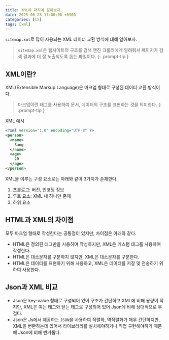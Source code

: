 ```yaml
---
title: XML에 대하여 알아보자.
date: 2025-06-28 17:00:00 +0900
categories: [CS]
tags: [xml]
---
```


`sitemap.xml`로 많이 사용되는 XML 데이터 교환 방식에 대해 알아보자.

> `sitemap.xml`은 웹사이트의 구조를 검색 엔진 크롤러에게 알려줘서 페이지가 검색 결과에 더 잘 노출되도록 돕는 파일이다.
{: .prompt-tip }

## **XML이란?**
XML(Extensible Markup Language)은 마크업 형태로 구성된 데이터 교환 방식이다.

> 마크업이란 태그를 사용하여 문서, 데이터의 구조를 표현하는 것을 의미한다.
{: .prompt-tip }

XML 예시
```xml
<?xml version="1.0" encoding="UTF-8" ?>
<person>
  <name>
    Sang
  </name>
  <age>
    20
  </age>
</person>
```

XML을 이루는 구성 요소로는 아래와 같이 3가지가 존재한다.
1. 프롤로그: 버전, 인코딩 정보
2. 루트 요소: XML 내 하나만 존재
3. 하위 요소

## **HTML과 XML의 차이점**
모두 마크업 형태로 작성한다는 공통점이 있지만, 차이점은 아래와 같다.

- HTML은 정의된 태그만을 사용하여 작성하지만, XML은 커스텀 태그를 사용하여 작성한다.
- HTML은 대소문자를 구분하지 않지만, XML은 대소문자를 구분한다.
- HTML은 데이터를 표현하기 위해 사용하고, XML은 데이터를 저장 및 전송하기 위하여 사용한다.

## **Json과 XML 비교**

- Json은 key-value 형태로 구성되어 있어 구조가 간단하고 XML에 비해 용량이 작지만, XML은 여는 태그와 닫는 태그로 구성되어 있어 Json에 비해 상대적으로 무겁다.
- Json은 Js에서 제공하는 `JSON`을 사용하여 직렬화, 역직렬화가 매우 간단하지만, XML을 변환하는데 있어서 라이브러리를 설치해야하거나 직접 구현해야하기 때문에 Json에 비해 번거롭다.
